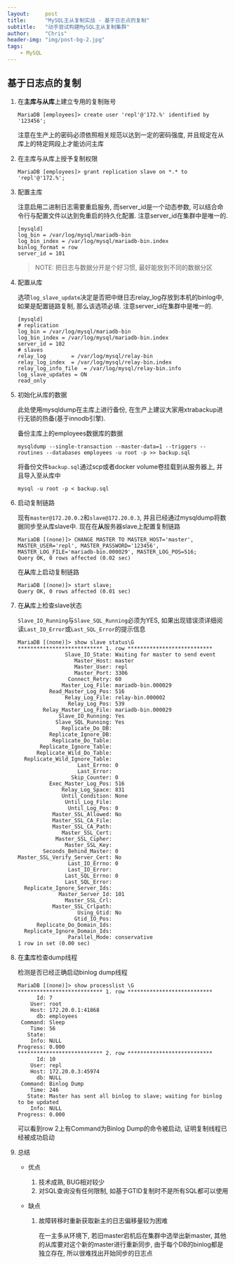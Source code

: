```yaml
---
layout:     post
title:      "MySQL主从复制实战 - 基于日志点的复制"
subtitle:   "动手尝试构建MySQL主从复制集群"
author:     "Chris"
header-img: "img/post-bg-2.jpg"
tags:
    - MySQL
---
```


## 基于日志点的复制

1. 在**主库与从库**上建立专用的复制账号

   ```mysql
   MariaDB [employees]> create user 'repl'@'172.%' identified by '123456';
   ```

   注意在生产上的密码必须依照相关规范以达到一定的密码强度, 并且规定在从库上的特定网段上才能访问主库

2. 在主库与从库上授予复制权限

   ```mysql
   MariaDB [employees]> grant replication slave on *.* to 'repl'@'172.%';
   ```

3. 配置主库

   注意启用二进制日志需要重启服务, 而server_id是一个动态参数, 可以结合命令行与配置文件以达到免重启的持久化配置. 注意server_id在集群中是唯一的.

   ```shell
   [mysqld]
   log_bin = /var/log/mysql/mariadb-bin
   log_bin_index = /var/log/mysql/mariadb-bin.index
   binlog_format = row
   server_id = 101
   ```
   > NOTE: 把日志与数据分开是个好习惯, 最好能放到不同的数据分区

4. 配置从库

   选项`log_slave_update`决定是否把中继日志relay_log存放到本机的binlog中, 如果是配置链路复制, 那么该选项必填. 注意server_id在集群中是唯一的.

   ```shell
   [mysqld]
   # replication
   log_bin = /var/log/mysql/mariadb-bin
   log_bin_index = /var/log/mysql/mariadb-bin.index
   server_id = 102
   # slaves
   relay_log		= /var/log/mysql/relay-bin
   relay_log_index	= /var/log/mysql/relay-bin.index
   relay_log_info_file	= /var/log/mysql/relay-bin.info
   log_slave_updates = ON
   read_only
   ```

5. 初始化从库的数据

   此处使用mysqldump在主库上进行备份, 在生产上建议大家用xtrabackup进行无锁的热备(基于innodb引擎).

   备份主库上的employees数据库的数据

   ```shell
   mysqldump --single-transaction --master-data=1 --triggers --routines --databases employees -u root -p >> backup.sql
   ```

   将备份文件`backup.sql`通过scp或者docker volume卷挂载到从服务器上, 并且导入至从库中

   ```shell
   mysql -u root -p < backup.sql
   ```

6. 启动复制链路

   现有`master@172.20.0.2`和`slave@172.20.0.3`, 并且已经通过mysqldump将数据同步至从库slave中. 现在在**从**服务器slave上配置复制链路

   ```mysql
   MariaDB [(none)]> CHANGE MASTER TO MASTER_HOST='master', MASTER_USER='repl', MASTER_PASSWORD='123456',  MASTER_LOG_FILE='mariadb-bin.000029', MASTER_LOG_POS=516;
   Query OK, 0 rows affected (0.02 sec)
   ```

   在**从**库上启动复制链路

   ```mysql
   MariaDB [(none)]> start slave;
   Query OK, 0 rows affected (0.01 sec)
   ```

7. 在**从**库上检查slave状态

   `Slave_IO_Running`与`Slave_SQL_Running`必须为YES, 如果出现错误须详细阅读`Last_IO_Error`或`Last_SQL_Error`的提示信息

   ```mysql
   MariaDB [(none)]> show slave status\G
   *************************** 1. row ***************************
                  Slave_IO_State: Waiting for master to send event
                     Master_Host: master
                     Master_User: repl
                     Master_Port: 3306
                   Connect_Retry: 60
                 Master_Log_File: mariadb-bin.000029
             Read_Master_Log_Pos: 516
                  Relay_Log_File: relay-bin.000002
                   Relay_Log_Pos: 539
           Relay_Master_Log_File: mariadb-bin.000029
                Slave_IO_Running: Yes
               Slave_SQL_Running: Yes
                 Replicate_Do_DB:
             Replicate_Ignore_DB:
              Replicate_Do_Table:
          Replicate_Ignore_Table:
         Replicate_Wild_Do_Table:
     Replicate_Wild_Ignore_Table:
                      Last_Errno: 0
                      Last_Error:
                    Skip_Counter: 0
             Exec_Master_Log_Pos: 516
                 Relay_Log_Space: 831
                 Until_Condition: None
                  Until_Log_File:
                   Until_Log_Pos: 0
              Master_SSL_Allowed: No
              Master_SSL_CA_File:
              Master_SSL_CA_Path:
                 Master_SSL_Cert:
               Master_SSL_Cipher:
                  Master_SSL_Key:
           Seconds_Behind_Master: 0
   Master_SSL_Verify_Server_Cert: No
                   Last_IO_Errno: 0
                   Last_IO_Error:
                  Last_SQL_Errno: 0
                  Last_SQL_Error:
     Replicate_Ignore_Server_Ids:
                Master_Server_Id: 101
                  Master_SSL_Crl:
              Master_SSL_Crlpath:
                      Using_Gtid: No
                     Gtid_IO_Pos:
         Replicate_Do_Domain_Ids:
     Replicate_Ignore_Domain_Ids:
                   Parallel_Mode: conservative
   1 row in set (0.00 sec)
   ```

8. 在**主**库检查dump线程

   检测是否已经正确启动binlog dump线程

   ```mysql
   MariaDB [(none)]> show processlist \G
   *************************** 1. row ***************************
         Id: 7
       User: root
       Host: 172.20.0.1:41868
         db: employees
    Command: Sleep
       Time: 56
      State:
       Info: NULL
   Progress: 0.000
   *************************** 2. row ***************************
         Id: 10
       User: repl
       Host: 172.20.0.3:45974
         db: NULL
    Command: Binlog Dump
       Time: 246
      State: Master has sent all binlog to slave; waiting for binlog to be updated
       Info: NULL
   Progress: 0.000
   ```

   可以看到row 2上有Command为Binlog Dump的命令被启动, 证明复制线程已经被成功启动

9. 总结

   - 优点

     1. 技术成熟, BUG相对较少
     2. 对SQL查询没有任何限制, 如基于GTID复制时不是所有SQL都可以使用

   - 缺点

     1. 故障转移时重新获取新主的日志偏移量较为困难

        在一主多从环境下, 若旧master宕机后在集群中选举出新master, 其他的从库要对这个新的master进行重新同步, 由于每个DB的binlog都是独立存在, 所以很难找出开始同步的日志点